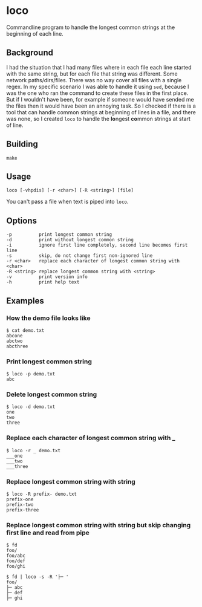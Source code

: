 # loco

Commandline program to handle the longest common strings at the beginning of each line.


## Background

I had the situation that I had many files where in each file each line started with the same string, but for each file
that string was different. Some network paths/dirs/files. There was no way cover all files with a single regex. In my
specific scenario I was able to handle it using `sed`, because I was the one who ran the command to create these files
in the first place. But if I wouldn't have been, for example if someone would have sended me the files then it would
have been an annoying task. So I checked if there is a tool that can handle common strings at beginning of lines in a
file, and there was none, so I created `loco` to handle the **lo**ngest **co**mmon strings at start of line.


## Building

    make


## Usage

    loco [-vhpdis] [-r <char>] [-R <string>] [file]

You can't pass a file when text is piped into `loco`.


## Options

    -p          print longest common string
    -d          print without longest common string
    -i          ignore first line completely, second line becomes first line
    -s          skip, do not change first non-ignored line
    -r <char>   replace each character of longest common string with <char>
    -R <string> replace longest common string with <string>
    -v          print version info
    -h          print help text


## Examples

### How the demo file looks like

    $ cat demo.txt 
    abcone
    abctwo
    abcthree

### Print longest common string

    $ loco -p demo.txt 
    abc

### Delete longest common string

    $ loco -d demo.txt 
    one
    two
    three

### Replace each character of longest common string with _

    $ loco -r _ demo.txt 
    ___one
    ___two
    ___three

### Replace longest common string with string

    $ loco -R prefix- demo.txt 
    prefix-one
    prefix-two
    prefix-three

### Replace longest common string with string but skip changing first line and read from pipe

    $ fd
    foo/
    foo/abc
    foo/def
    foo/ghi

    $ fd | loco -s -R '├─ '
    foo/
    ├─ abc
    ├─ def
    ├─ ghi

